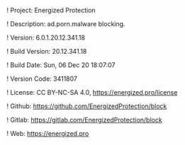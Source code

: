 ! Project: Energized Protection

! Description: ad.porn.malware blocking.

! Version: 6.0.1.20.12.341.18

! Build Version: 20.12.341.18

! Build Date: Sun, 06 Dec 20 18:07:07

! Version Code: 3411807

! License: CC BY-NC-SA 4.0, https://energized.pro/license

! Github: https://github.com/EnergizedProtection/block

! Gitlab: https://gitlab.com/EnergizedProtection/block


! Web: https://energized.pro
